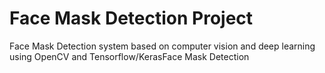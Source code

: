 # Face Mask Detection Project
 Face Mask Detection system based on computer vision and deep learning using OpenCV and Tensorflow/KerasFace Mask Detection
